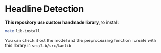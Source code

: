 # Headline Detection

**This repository use custom handmade library**, to install:
```sh
make lib-install
```
You can check it out the model and the preprocessing function i create with this library in `src/lib/src/kaelib`